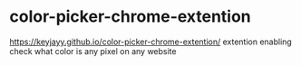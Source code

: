 # color-picker-chrome-extention
https://keyjayy.github.io/color-picker-chrome-extention/
extention enabling check what color is any pixel on any website
